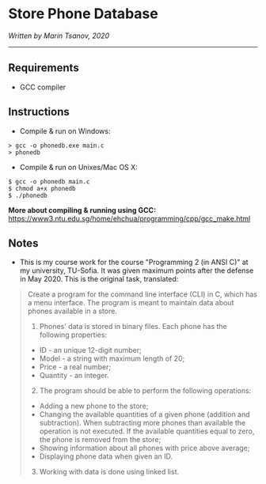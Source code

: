 # Store Phone Database

*Written by Marin Tsanov, 2020*

----------

## Requirements

- GCC compiler

## Instructions
- Compile & run on Windows:
```
> gcc -o phonedb.exe main.c
> phonedb
```
- Compile & run on Unixes/Mac OS X:
```
$ gcc -o phonedb main.c
$ chmod a+x phonedb
$ ./phonedb
```

**More about compiling & running using GCC:** https://www3.ntu.edu.sg/home/ehchua/programming/cpp/gcc_make.html

## Notes

- This is my course work for the course "Programming 2 (in ANSI C)" at my university, TU-Sofia. It was given maximum points after the defense in May 2020. This is the original task, translated:

> Create a program for the command line interface (CLI) in C, which has a menu interface. The program is meant to maintain data about phones available in a store.
> 
> 1. Phones' data is stored in binary files. Each phone has the following properties:
> 	- ID - an unique 12-digit number;
>	- Model - a string with maximum length of 20;
>	- Price - a real number;
>	- Quantity - an integer.
> 2. The program should be able to perform the following operations:
>	- Adding a new phone to the store;
>	- Changing the available quantities of a given phone (addition and subtraction). When subtracting more phones than available the operation is not executed. If the available quantities equal to zero, the phone is removed from the store;
>	- Showing information about all phones with price above average;
>	- Displaying phone data when given an ID.
> 3. Working with data is done using linked list.
